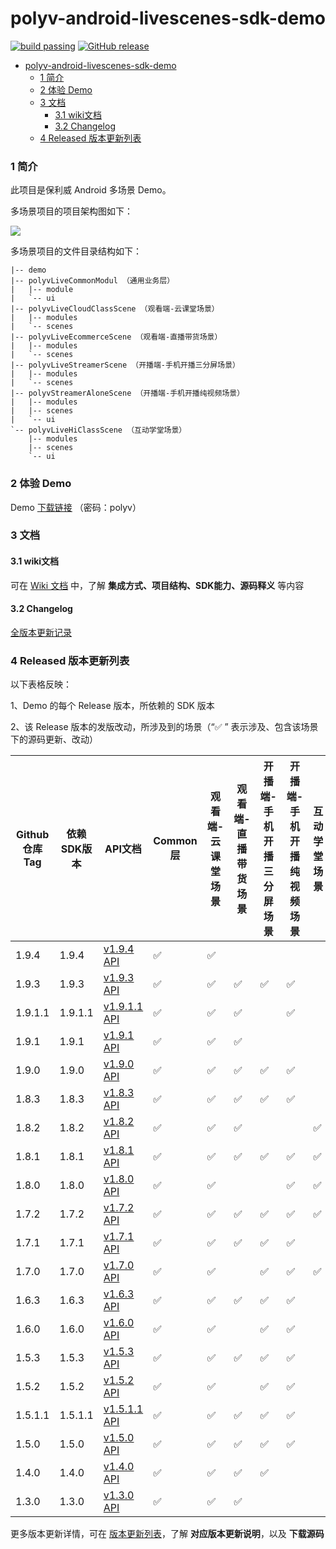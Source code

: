 polyv-android-livescenes-sdk-demo
===

[![build passing](https://img.shields.io/badge/build-passing-brightgreen.svg)](#)
[![GitHub release](https://img.shields.io/badge/release-v1.9.4-blue.svg)](https://github.com/polyv/polyv-android-livescenes-sdk-demo/releases/tag/v1.9.4)

<!-- START doctoc generated TOC please keep comment here to allow auto update -->
<!-- DON'T EDIT THIS SECTION, INSTEAD RE-RUN doctoc TO UPDATE -->
- [polyv-android-livescenes-sdk-demo](#polyv-android-livescenes-sdk-demo)
    - [1 简介](#1-简介)
    - [2 体验 Demo](#2-体验-demo)
    - [3 文档](#3-文档)
      - [3.1 wiki文档](#31-wiki文档)
      - [3.2 Changelog](#32-changelog)
    - [4 Released 版本更新列表](#4-released-版本更新列表)
<!-- END doctoc generated TOC please keep comment here to allow auto update -->
### 1 简介
此项目是保利威 Android 多场景 Demo。

多场景项目的项目架构图如下：

![](https://polyv-repo.oss-cn-shenzhen.aliyuncs.com/android/resource/hierarchy.png)

多场景项目的文件目录结构如下：

```
|-- demo
|-- polyvLiveCommonModul （通用业务层）
|   |-- module
|   `-- ui
|-- polyvLiveCloudClassScene （观看端-云课堂场景）
|   |-- modules
|   `-- scenes
|-- polyvLiveEcommerceScene （观看端-直播带货场景）
|   |-- modules
|   `-- scenes
|-- polyvLiveStreamerScene （开播端-手机开播三分屏场景）
|   |-- modules
|   `-- scenes
|-- polyvStreamerAloneScene （开播端-手机开播纯视频场景）
|   |-- modules
|   |-- scenes
|   `-- ui
`-- polyvLiveHiClassScene （互动学堂场景）
    |-- modules
    |-- scenes
    `-- ui
```

### 2 体验 Demo

Demo [下载链接](https://www.pgyer.com/Mb6m) （密码：polyv）

### 3 文档
#### 3.1 wiki文档
可在 [Wiki 文档](https://help.polyv.net/index.html#/live/android/) 中，了解 **集成方式、项目结构、SDK能力、源码释义** 等内容
#### 3.2 Changelog
[全版本更新记录](./CHANGELOG.md)

### 4 Released 版本更新列表
以下表格反映：

1、Demo 的每个 Release 版本，所依赖的 SDK 版本

2、该 Release 版本的发版改动，所涉及到的场景（“✅ ” 表示涉及、包含该场景下的源码更新、改动）

| Github仓库Tag | 依赖SDK版本 | API文档                                                      | Common层 | 观看端-云课堂场景 | 观看端-直播带货场景 | 开播端-手机开播三分屏场景 | 开播端-手机开播纯视频场景 | 互动学堂场景 |
| ------------- | ----------- | ------------------------------------------------------------ | -------- | ----------------- | ------------------- | ------------------------- | ------------------------- | ------------ |
| 1.9.4         | 1.9.4       | [v1.9.4 API](http://repo.polyv.net/android/livescenes/javadoc/1.9.4/index.html) | ✅        | ✅                 |                     |                           |                           |              |
| 1.9.3         | 1.9.3       | [v1.9.3 API](http://repo.polyv.net/android/livescenes/javadoc/1.9.3/index.html) | ✅        | ✅                 | ✅                   | ✅                         | ✅                         |              |
| 1.9.1.1       | 1.9.1.1     | [v1.9.1.1 API](http://repo.polyv.net/android/livescenes/javadoc/1.9.1.1/index.html) | ✅        | ✅                 | ✅                   |                           | ✅                         |              |
| 1.9.1         | 1.9.1       | [v1.9.1 API](http://repo.polyv.net/android/livescenes/javadoc/1.9.1/index.html) | ✅        | ✅                 | ✅                   |                           |                           |              |
| 1.9.0         | 1.9.0       | [v1.9.0 API](http://repo.polyv.net/android/livescenes/javadoc/1.9.0/index.html) | ✅        | ✅                 | ✅                   | ✅                         | ✅                         |              |
| 1.8.3         | 1.8.3       | [v1.8.3 API](http://repo.polyv.net/android/livescenes/javadoc/1.8.3/index.html) | ✅        | ✅                 | ✅                   | ✅                         | ✅                         |              |
| 1.8.2         | 1.8.2       | [v1.8.2 API](http://repo.polyv.net/android/livescenes/javadoc/1.8.2/index.html) | ✅        | ✅                 | ✅                   |                           |                           | ✅            |
| 1.8.1         | 1.8.1       | [v1.8.1 API](http://repo.polyv.net/android/livescenes/javadoc/1.8.1/index.html) | ✅        | ✅                 | ✅                   | ✅                         | ✅                         | ✅            |
| 1.8.0         | 1.8.0       | [v1.8.0 API](http://repo.polyv.net/android/livescenes/javadoc/1.8.0/index.html) | ✅        | ✅                 |                     |                           | ✅                         | ✅            |
| 1.7.2         | 1.7.2       | [v1.7.2 API](http://repo.polyv.net/android/livescenes/javadoc/1.7.2/index.html) | ✅        | ✅                 | ✅                   | ✅                         | ✅                         | ✅            |
| 1.7.1         | 1.7.1       | [v1.7.1 API](http://repo.polyv.net/android/livescenes/javadoc/1.7.1/index.html) | ✅        | ✅                 | ✅                   | ✅                         | ✅                         |              |
| 1.7.0         | 1.7.0       | [v1.7.0 API](http://repo.polyv.net/android/livescenes/javadoc/1.7.0/index.html) | ✅        | ✅                 |                     | ✅                         | ✅                         | ✅            |
| 1.6.3         | 1.6.3       | [v1.6.3 API](http://repo.polyv.net/android/livescenes/javadoc/1.6.2/index.html) | ✅        | ✅                 | ✅                   | ✅                         | ✅                         |              |
| 1.6.0         | 1.6.0       | [v1.6.0 API](http://repo.polyv.net/android/livescenes/javadoc/1.6.0/index.html) | ✅        | ✅                 |                     | ✅                         | ✅                         |              |
| 1.5.3         | 1.5.3       | [v1.5.3 API](http://repo.polyv.net/android/livescenes/javadoc/1.5.3/index.html) | ✅        | ✅                 | ✅                   | ✅                         | ✅                         |              |
| 1.5.2         | 1.5.2       | [v1.5.2 API](http://repo.polyv.net/android/livescenes/javadoc/1.5.2/index.html) | ✅        | ✅                 |                     | ✅                         | ✅                         |              |
| 1.5.1.1       | 1.5.1.1     | [v1.5.1.1 API](http://repo.polyv.net/android/livescenes/javadoc/1.5.1/index.html) | ✅        | ✅                 | ✅                   | ✅                         | ✅                         |              |
| 1.5.0         | 1.5.0       | [v1.5.0 API](http://repo.polyv.net/android/livescenes/javadoc/1.5.0/index.html) | ✅        | ✅                 | ✅                   | ✅                         | ✅                         |              |
| 1.4.0         | 1.4.0       | [v1.4.0 API](http://repo.polyv.net/android/livescenes/javadoc/1.4.0/index.html) | ✅        | ✅                 | ✅                   | ✅                         |                           |              |
| 1.3.0         | 1.3.0       | [v1.3.0 API](http://repo.polyv.net/android/livescenes/javadoc/1.3.0/index.html) | ✅        | ✅                 | ✅                   |                           |                           |              |

更多版本更新详情，可在 [版本更新列表](./CHANGELOG.md)，了解 **对应版本更新说明**，以及 **下载源码**

